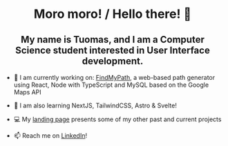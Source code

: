 <h1 align="center">Moro moro! / Hello there! 👋</h1>

<h2 align="center">My name is Tuomas, and I am a Computer Science student interested in User Interface development. </h2>

- 🔭 I am currently working on: [FindMyPath](https://github.com/tuomax7/tuomax7/pathbuilder), a web-based path generator using React, Node with TypeScript and MySQL based on the Google Maps API

- 🌱 I am also learning NextJS, TailwindCSS, Astro & Svelte!

- 💻 My [landing page](https://tuomasnummela.onrender.com/) presents some of my other past and current projects

- 📫 Reach me on [LinkedIn](https://www.linkedin.com/in/tuomas-nummela-9596bb22b/)!

<!--
**tuomax7/tuomax7** is a ✨ _special_ ✨ repository because its `README.md` (this file) appears on your GitHub profile.

Here are some ideas to get you started:

- 🔭 I’m currently working on ...
- 🌱 I’m currently learning ...
- 👯 I’m looking to collaborate on ...
- 🤔 I’m looking for help with ...
- 💬 Ask me about ...
- 📫 How to reach me: ...
- 😄 Pronouns: ...
- ⚡ Fun fact: ...
-->
